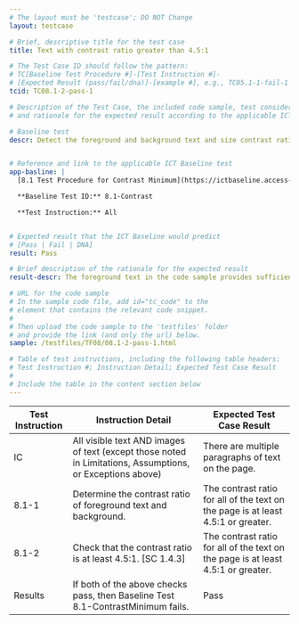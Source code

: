 ```yaml
---
# The layout must be 'testcase'; DO NOT Change
layout: testcase

# Brief, descriptive title for the test case
title: Text with contrast ratio greater than 4.5:1

# The Test Case ID should follow the pattern: 
# TC[Baseline Test Procedure #]-[Test Instruction #]-
# [Expected Result (pass/fail/dna)]-[example #], e.g., TC05.1-1-fail-1
tcid: TC08.1-2-pass-1

# Description of the Test Case, the included code sample, test considerations,
# and rationale for the expected result according to the applicable ICT

# Baseline test
descr: Detect the foreground and background text and size contrast ratio. Determine whether contrast ratio is sufficient. The text in the code sample provides sufficient contrast between the foreground and background.


# Reference and link to the applicable ICT Baseline test
app-basline: |
  [8.1 Test Procedure for Contrast Minimum](https://ictbaseline.access-board.gov/08Contrast/#81-test-procedure-for-contrast-minimum)

  **Baseline Test ID:** 8.1-Contrast

  **Test Instruction:** All


# Expected result that the ICT Baseline would predict
# [Pass | Fail | DNA]
result: Pass

# Brief description of the rationale for the expected result
result-descr: The foreground text in the code sample provides sufficient contrast based on the text size, foreground color, and background color.

# URL for the code sample
# In the sample code file, add id="tc_code" to the 
# element that contains the relevant code snippet.
#
# Then upload the code sample to the 'testfiles' folder 
# and provide the link (and only the url) below.
sample: /testfiles/TF08/08.1-2-pass-1.html

# Table of test instructions, including the following table headers: 
# Test Instruction #; Instruction Detail; Expected Test Case Result
#
# Include the table in the content section below
---
```

| Test Instruction | Instruction Detail | Expected Test Case Result |
|------------------|--------------------|---------------------------|
| IC | All visible text AND images of text (except those noted in Limitations, Assumptions, or Exceptions above) | There are multiple paragraphs of text on the page. |
| 8.1-1 | Determine the contrast ratio of foreground text and background. | The contrast ratio for all of the text on the page is at least 4.5:1 or greater. | 
| 8.1-2 | Check that the contrast ratio is at least 4.5:1. [SC 1.4.3] | The contrast ratio for all of the text on the page is at least 4.5:1 or greater. |
| Results | If both of the above checks pass, then Baseline Test 8.1-ContrastMinimum fails. | Pass |